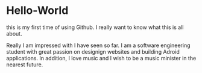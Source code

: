 # Hello-World
this is my first time of using Github. I really want to know what this is all about.

Really I am impressed with I have seen so far.
    I am a software engineering student with great passion on designign websites and building Adroid applications.
    In addition, I love music and I wish to be a music minister in the nearest future.
